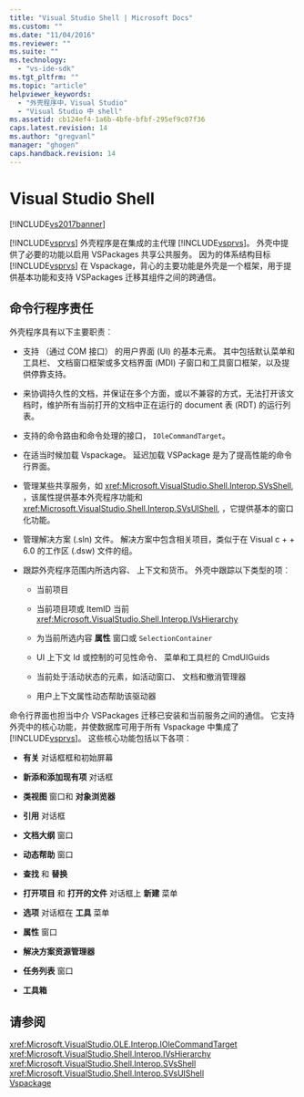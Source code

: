 ```yaml
---
title: "Visual Studio Shell | Microsoft Docs"
ms.custom: ""
ms.date: "11/04/2016"
ms.reviewer: ""
ms.suite: ""
ms.technology: 
  - "vs-ide-sdk"
ms.tgt_pltfrm: ""
ms.topic: "article"
helpviewer_keywords: 
  - "外壳程序中，Visual Studio"
  - "Visual Studio 中 shell"
ms.assetid: cb124ef4-1a6b-4bfe-bfbf-295ef9c07f36
caps.latest.revision: 14
ms.author: "gregvanl"
manager: "ghogen"
caps.handback.revision: 14
---
```

# Visual Studio Shell
[!INCLUDE[vs2017banner](../../code-quality/includes/vs2017banner.md)]

[!INCLUDE[vsprvs](../../code-quality/includes/vsprvs_md.md)] 外壳程序是在集成的主代理 [!INCLUDE[vsprvs](../../code-quality/includes/vsprvs_md.md)]。 外壳中提供了必要的功能以启用 VSPackages 共享公共服务。 因为的体系结构目标 [!INCLUDE[vsprvs](../../code-quality/includes/vsprvs_md.md)] 在 Vspackage，背心的主要功能是外壳是一个框架，用于提供基本功能和支持 VSPackages 迁移其组件之间的跨通信。  
  
## 命令行程序责任  
 外壳程序具有以下主要职责︰  
  
-   支持 （通过 COM 接口） 的用户界面 \(UI\) 的基本元素。 其中包括默认菜单和工具栏、 文档窗口框架或多文档界面 \(MDI\) 子窗口和工具窗口框架，以及提供停靠支持。  
  
-   来协调持久性的文档，并保证在多个方面，或以不兼容的方式，无法打开该文档时，维护所有当前打开的文档中正在运行的 document 表 \(RDT\) 的运行列表。  
  
-   支持的命令路由和命令处理的接口， `IOleCommandTarget`。  
  
-   在适当时候加载 Vspackage。 延迟加载 VSPackage 是为了提高性能的命令行界面。  
  
-   管理某些共享服务，如 <xref:Microsoft.VisualStudio.Shell.Interop.SVsShell>, ，该属性提供基本外壳程序功能和 <xref:Microsoft.VisualStudio.Shell.Interop.SVsUIShell>, ，它提供基本的窗口化功能。  
  
-   管理解决方案 \(.sln\) 文件。 解决方案中包含相关项目，类似于在 Visual c \+ \+ 6.0 的工作区 \(.dsw\) 文件的组。  
  
-   跟踪外壳程序范围内所选内容、 上下文和货币。 外壳中跟踪以下类型的项︰  
  
    -   当前项目  
  
    -   当前项目项或 ItemID 当前 <xref:Microsoft.VisualStudio.Shell.Interop.IVsHierarchy>  
  
    -   为当前所选内容 **属性** 窗口或 `SelectionContainer`  
  
    -   UI 上下文 Id 或控制的可见性命令、 菜单和工具栏的 CmdUIGuids  
  
    -   当前处于活动状态的元素，如活动窗口、 文档和撤消管理器  
  
    -   用户上下文属性动态帮助该驱动器  
  
 命令行界面也担当中介 VSPackages 迁移已安装和当前服务之间的通信。 它支持外壳中的核心功能，并使数据库可用于所有 Vspackage 中集成了 [!INCLUDE[vsprvs](../../code-quality/includes/vsprvs_md.md)]。 这些核心功能包括以下各项︰  
  
-   **有关** 对话框框和初始屏幕  
  
-   **新添和添加现有项** 对话框  
  
-   **类视图** 窗口和 **对象浏览器**  
  
-   **引用** 对话框  
  
-   **文档大纲** 窗口  
  
-   **动态帮助** 窗口  
  
-   **查找** 和 **替换**  
  
-   **打开项目** 和 **打开的文件** 对话框上 **新建** 菜单  
  
-   **选项** 对话框在 **工具** 菜单  
  
-   **属性** 窗口  
  
-   **解决方案资源管理器**  
  
-   **任务列表** 窗口  
  
-   **工具箱**  
  
## 请参阅  
 <xref:Microsoft.VisualStudio.OLE.Interop.IOleCommandTarget>   
 <xref:Microsoft.VisualStudio.Shell.Interop.IVsHierarchy>   
 <xref:Microsoft.VisualStudio.Shell.Interop.SVsShell>   
 <xref:Microsoft.VisualStudio.Shell.Interop.SVsUIShell>   
 [Vspackage](../../extensibility/internals/vspackages.md)